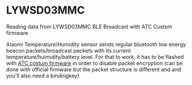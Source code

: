 # LYWSD03MMC
Reading data from LYWSD03MMC BLE Broadcast with ATC Custom firmware


Xiaomi Temperature/Humidity sensor sends regular bluetooth low energy beacon packets/broadcast packets with its current temperature/huimidity/battery level.
For that to work, it has to be flashed with [ATC costum firmware](https://github.com/atc1441/ATC_MiThermometer) in order to disable packet encryption (can be done with official firmware but the packet structure is different and and you'll also need a bindingkey)
